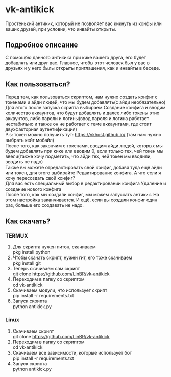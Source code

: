 # vk-antikick
Простенький антикик, который не позволяет вас кикнуть из конфы или ваших друзей, при условии, что инвайты открыты.

## Подробное описание
С помощбю данного антикика при кике вашего друга, его будет добавлять или друг вас. Главное, чтобы этот человек был у вас в друзьях и у него былы открыты приглашения, как и инвайты в беседе.

## Как пользоваться?
Перед тем, как пользоваться скриптом, нам нужно создать конфиг с токенами и айди людей, что мы будем добавлять(с айди необязательно)  
Для этого после запуска скрипта выбираем Создание конфига и вводим количество аккаунтов, что будут добавлять и далее либо токены этих аккаунтов, либо пароли и логины(ввод пароля и логина работает нестабильно и также он не работает с теме аккаунтами, где стоит двухфакторная аутентификация)  
P.s: токен можно получить тут: https://vkhost.github.io/ (там нам нужно выбрать кейт мобайл)  
После того, как закончим с токенами, вводим айди людей, которых мы будем добавлять при кике или вводим 0, если только тех, чей токен мы ввели(также хочу подметить, что айди тех, чей токен мы вводили, вводить не надо)  
Также вы можете отредактировать свой конфиг, добавя туда ещё айди или токен, для этого выбирайте Редактирование конфига.
А что если я хочу пересоздать свой конфиг?  
Для вас есть специальный выбор в редактировании конфига Удаление и создание нового конфига  
После того, как мы создали конфиг, мы можем запускать антикик. На этом настройка заканчивается. И ещё, если вы создали конфиг один раз, больше его создавать не надо.

## Как скачать?
### TERMUX
1. Для скрипта нужен питон, скачиваем  
pkg install python 
2. Чтобы скачать скрипт, нужен гит, его тоже скачиваем  
pkg install git
3. Теперь скачиваем сам скрипт  
git clone https://github.com/LinBR/vk-antikick
4. Переходим в папку со скриптом  
cd vk-antikick
5. Скачиваем модули, что использует скрипт  
 pip install -r requirements.txt
6. Запуск скрипта  
python antikick.py
### Linux
1. Скачиваем скрипт  
git clone https://github.com/LinBR/vk-antikick
2. Переходим в папку со скриптом  
cd vk-antikick
3. Скачиваем все зависимости, которые использует бот  
 pip install -r requirements.txt
4. Запуск скрипта  
python antikick.py
